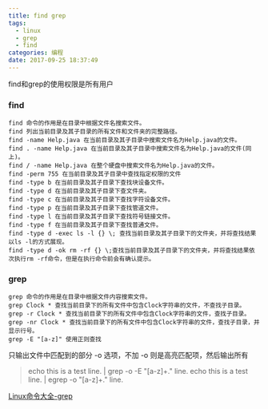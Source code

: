 ```yaml
---
title: find grep
tags:
  - linux
  - grep
  - find
categories: 编程
date: 2017-09-25 18:37:49
---
```



find和grep的使用权限是所有用户

### find

```
find 命令的作用是在目录中根据文件名搜索文件。
find 列出当前目录及其子目录的所有文件和文件夹的完整路径。
find -name Help.java 在当前目录及其子目录中搜索文件名为Help.java的文件。
find . -name Help.java 在当前目录及其子目录中搜索文件名为Help.java的文件(同上)。
find / -name Help.java 在整个硬盘中搜索文件名为Help.java的文件。
find -perm 755 在当前目录及其子目录中查找指定权限的文件
find -type b 在当前目录及其子目录下查找块设备文件。
find -type d 在当前目录及其子目录下查文件夹。
find -type c 在当前目录及其子目录下查找字符设备文件。
find -type p 在当前目录及其子目录下查找管道文件。
find -type l 在当前目录及其子目录下查找符号链接文件。
find -type f 在当前目录及其子目录下查找普通文件。
find -type d -exec ls -l {} \; 查找当前目录及其子目录下的文件夹，并将查找结果以ls -l的方式展现。
find -type d -ok rm -rf {} \;查找当前目录及其子目录下的文件夹，并将查找结果依次执行rm -rf命令，但是在执行命令前会有确认提示。
```


### grep
```
grep 命令的作用是在目录中根据文件内容搜索文件。
grep Clock * 查找当前目录下的所有文件中包含Clock字符串的文件，不查找子目录。
grep -r Clock * 查找当前目录下的所有文件中包含Clock字符串的文件，查找子目录。
grep -nr Clock * 查找当前目录下的所有文件中包含Clock字符串的文件，查找子目录，并显示行号。
grep -E "[a-z]" 使用正则查找
```

只输出文件中匹配到的部分 -o 选项，不加 -o 则是高亮匹配项，然后输出所有

> echo this is a test line. | grep -o -E "[a-z]+\." 
> line. 
> echo this is a test line. | egrep -o "[a-z]+\." 
> line.


[Linux命令大全-grep](http://man.linuxde.net/grep)
